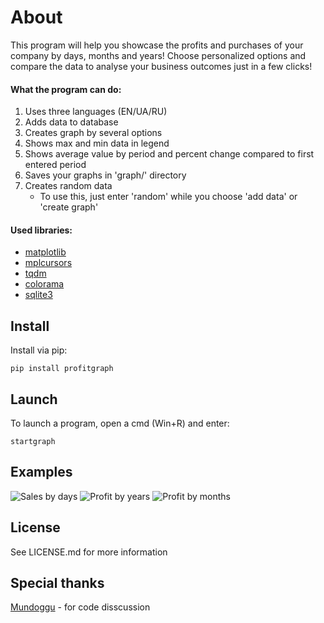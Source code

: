 # About

This program will help you showcase the profits and purchases of your company by days, months and years! Choose personalized options and compare the data to analyse your business outcomes just in a few clicks! 

#### What the program can do:

1. Uses three languages (EN/UA/RU)
2. Adds data to database
3. Creates graph by several options
4. Shows max and min data in legend
5. Shows average value by period and percent change compared to first entered period
6. Saves your graphs in 'graph/' directory
7. Creates random data
    * To use this, just enter 'random' while you choose 'add data' or 'create graph'

#### Used libraries:

* [matplotlib](https://github.com/matplotlib/matplotlib)
* [mplcursors](https://github.com/anntzer/mplcursors)
* [tqdm](https://github.com/tqdm/tqdm)
* [colorama](https://github.com/tartley/colorama)
* [sqlite3](https://docs.python.org/3/library/sqlite3.html)

## Install

Install via pip:
```
pip install profitgraph
```
## Launch

To launch a program, open a cmd (Win+R) and enter:
```
startgraph
```

## Examples

![Sales by days](https://i.imgur.com/1icI15u.png)
![Profit by years](https://i.imgur.com/Efg9KAc.png)
![Profit by months](https://i.imgur.com/44Lp93I.png)

## License

See LICENSE.md for more information

## Special thanks

[Mundoggu](https://github.com/Mundoggu) - for code disscussion
